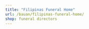 ```yaml
---
title: "Filipinas Funeral Home"
url: /bauan/filipinas-funeral-home/
shop: funeral directors
---
```

